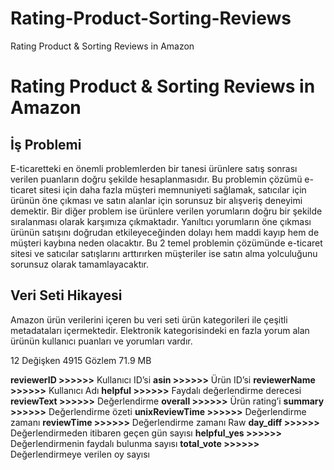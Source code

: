 # Rating-Product-Sorting-Reviews
Rating Product &amp; Sorting Reviews in Amazon


# Rating Product & Sorting Reviews in Amazon

## İş Problemi

E-ticaretteki en önemli problemlerden bir tanesi ürünlere satış
sonrası verilen puanların doğru şekilde hesaplanmasıdır. Bu
problemin çözümü e-ticaret sitesi için daha fazla müşteri
memnuniyeti sağlamak, satıcılar için ürünün öne çıkması ve satın
alanlar için sorunsuz bir alışveriş deneyimi demektir. Bir diğer
problem ise ürünlere verilen yorumların doğru bir şekilde
sıralanması olarak karşımıza çıkmaktadır. Yanıltıcı yorumların öne
çıkması ürünün satışını doğrudan etkileyeceğinden dolayı hem
maddi kayıp hem de müşteri kaybına neden olacaktır. Bu 2 temel
problemin çözümünde e-ticaret sitesi ve satıcılar satışlarını
arttırırken müşteriler ise satın alma yolculuğunu sorunsuz olarak
tamamlayacaktır.

## Veri Seti Hikayesi

Amazon ürün verilerini içeren bu veri seti ürün kategorileri ile çeşitli metadataları içermektedir. Elektronik kategorisindeki en 
fazla yorum alan ürünün kullanıcı puanları ve yorumları vardır.

12 Değişken 4915 Gözlem 71.9 MB

**reviewerID >>>>>>** Kullanıcı ID’si
**asin >>>>>>**  Ürün ID’si
**reviewerName >>>>>>**  Kullanıcı Adı
**helpful >>>>>>**  Faydalı değerlendirme derecesi
**reviewText >>>>>>**  Değerlendirme
**overall >>>>>>**  Ürün rating’i
**summary >>>>>>**  Değerlendirme özeti
**unixReviewTime >>>>>>**  Değerlendirme zamanı
**reviewTime >>>>>>**  Değerlendirme zamanı Raw
**day_diff >>>>>>**  Değerlendirmeden itibaren geçen gün sayısı
**helpful_yes >>>>>>**  Değerlendirmenin faydalı bulunma sayısı
**total_vote >>>>>>**  Değerlendirmeye verilen oy sayısı
